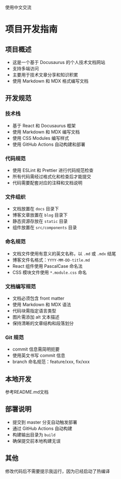 使用中文交流

# 项目开发指南

## 项目概述
- 这是一个基于 Docusaurus 的个人技术文档网站
- 支持多端访问
- 主要用于技术文章分享和知识积累
- 使用 Markdown 和 MDX 格式编写文档

## 开发规范

### 技术栈
- 基于 React 和 Docusaurus 框架
- 使用 Markdown 和 MDX 编写文档
- 使用 CSS Modules 编写样式
- 使用 GitHub Actions 自动构建和部署

### 代码规范
- 使用 ESLint 和 Prettier 进行代码规范检查
- 所有代码需经过格式化和检查后才能提交
- 代码需要配套对应的注释和文档说明

### 文件组织
- 文档放置在 `docs` 目录下
- 博客文章放置在 `blog` 目录下
- 静态资源存放在 `static` 目录
- 组件放置在 `src/components` 目录

### 命名规范
- 文档文件使用有意义的英文名称，以 `.md` 或 `.mdx` 结尾
- 博客文件名格式：`YYYY-MM-DD-title.md`
- React 组件使用 PascalCase 命名法
- CSS 模块文件使用 `*.module.css` 命名

### 文档编写规范
- 文档必须包含 front matter
- 使用 Markdown 和 MDX 语法
- 代码块需指定语言类型
- 图片需添加 alt 文本描述
- 保持清晰的文章结构和段落划分

### Git 规范
- commit 信息需简明扼要
- 使用英文书写 commit 信息
- branch 命名规范：feature/xxx, fix/xxx

## 本地开发

参考README.md文档

## 部署说明
- 提交到 master 分支自动触发部署
- 通过 GitHub Actions 自动构建
- 构建输出目录为 `build`
- 确保提交前本地构建无误

## 其他

修改代码后不需要提示我运行，因为已经启动了热编译